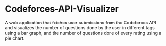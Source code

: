 # Codeforces-API-Visualizer
A web application that fetches user submissions from the Codeforces API and visualizes the number of questions done by the user in different tags using a bar graph, and the number of questions done of every rating using a pie chart.

